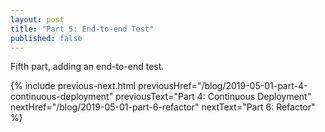 ```yaml
---
layout: post
title: "Part 5: End-to-end Test"
published: false
---
```


Fifth part, adding an end-to-end test.

{% include previous-next.html
  previousHref="/blog/2019-05-01-part-4-continuous-deployment"
  previousText="Part 4: Continuous Deployment"
  nextHref="/blog/2019-05-01-part-6-refactor"
  nextText="Part 6: Refactor"
%}
